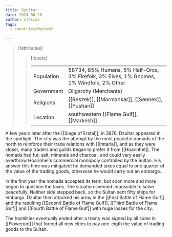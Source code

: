 ```yaml
---
title: Dzultar
date: 2024-08-28
author: sfakias
tags:
  - countries/Markesh

---
```

> [!attributes]
> 
> > [!quote]
> >
> > | | |
> > | --- | --- |
> > | Population | 58734, 85% Humans, 5% Half-Orcs, 3% Firefolk, 3% Elves, 1% Gnomes, 1% Windfolk, 2% Other |
> > | Government | Oligarchy (Merchants) |
> > | Religions | [[Reszek]], [[Mormankar]], [[Sennek]], [[Yushan]] |
> > | Location | southwestern [[Flame Gulf]], [[Markesh]] |

A few years later after the [[Siege of Erstal]], in 3976, Dzultar appeared in the spotlight. The city was the attempt by the most peaceful nomads of the north to reinforce their trade relations with [[Imtaria]], and as they were closer, many traders and guilds began to prefer it from [[Hoarinhel]]. The nomads had fur, salt, minerals and charcoal, and could very easily overthrow Hoarinhel's commercial monopoly controlled by the Sultan. His answer this time was mitigated: he demanded taxes equal to one quarter of the value of the trading goods, otherwise he would carry out an embargo.

In the first year the nomads accepted its term, but soon more and more began to question the taxes. The situation seemed impossible to solve peacefully. Neither side stepped back, so the Sultan sent fifty ships for embargo. Dzultar then attacked his army in the [[First Battle of Flame Gulf]] and the resulting [[Second Battle of Flame Gulf]], [[Third Battle of Flame Gulf]] and [[Fourth Battle of Flame Gulf]] with huge losses for the city.

The hostilities eventually ended after a treaty was signed by all sides in [[Floweroot]] that forced all new cities to pay one-eigth the value of trading goods to the Sultan.